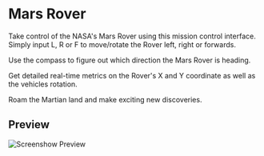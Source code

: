 # Mars Rover

Take control of the NASA's Mars Rover using this mission control interface. Simply input L, R or F to move/rotate the Rover left, right or forwards.

Use the compass to figure out which direction the Mars Rover is heading.

Get detailed real-time metrics on the Rover's X and Y coordinate as well as the vehicles rotation.

Roam the Martian land and make exciting new discoveries.

## Preview

![Screenshow Preview](https://github.com/umarhamza/nasa-rover/blob/main/screenshot.png)

